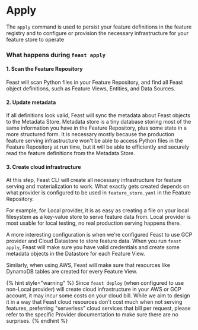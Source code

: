 # Apply

The `apply` command is used to persist your feature definitions in the feature registry and to configure or provision the necessary infrastructure for your feature store to operate

### What happens during `feast apply`

#### 1. Scan the Feature Repository

Feast will scan Python files in your Feature Repository, and find all Feast object definitions, such as Feature Views, Entities, and Data Sources. 

#### 2. Update metadata

If all definitions look valid, Feast will sync the metadata about Feast objects to the Metadata Store. Metadata store is a tiny database storing most of the same information you have in the Feature Repository, plus some state in a more structured form. It is necessary mostly because the production feature serving infrastructure won't be able to access Python files in the Feature Repository at run time, but it will be able to efficiently and securely read the feature definitions from the Metadata Store.

#### 3. Create cloud infrastructure

At this step, Feast CLI will create all necessary infrastructure for feature serving and materialization to work. What exactly gets created depends on what provider is configured to be used in `feature_store.yaml` in the Feature Repository. 

For example, for Local provider, it is as easy as creating a file on your local filesystem as a key-value store to serve feature data from. Local provider is most usable for local testing, no real production serving happens there.

A more interesting configuration is when we're configured Feast to use GCP provider and Cloud Datastore to store feature data. When you run `feast apply`, Feast will make sure you have valid credentials and create some metadata objects in the Datastore for each Feature View.

Similarly, when using AWS, Feast will make sure that resources like DynamoDB tables are created for every Feature View.

{% hint style="warning" %}
Since `feast deploy` \(when configured to use non-Local provider\) will create cloud infrastructure in your AWS or GCP account, it may incur some costs on your cloud bill. While we aim to design it in a way that Feast cloud resources don't cost much when not serving features, preferring "serverless" cloud services that bill per request, please refer to the specific Provider documentation to make sure there are no surprises.
{% endhint %}

